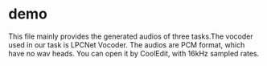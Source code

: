# demo
This file mainly provides the generated audios of three tasks.The vocoder used in our task is LPCNet Vocoder. The audios are PCM format, which have no wav heads. You can open it by CoolEdit, with 16kHz sampled rates.

